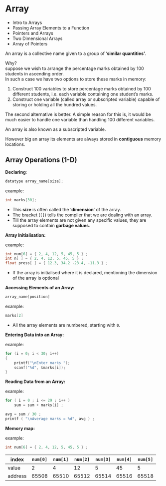 # Array

- Intro to Arrays
- Passing Array Elements to a Function
- Pointers and Arrays
- Two Dimensional Arrays
- Array of Pointers

An array is a collective name given to a group of ‘**similar quantities’**.

Why?  
suppose we wish to arrange the percentage marks obtained by 100 students in ascending order.  
In such a case we have two options to store these marks in memory:  
1. Construct 100 variables to store percentage marks obtained by 100 different students, i.e. each variable containing one student’s marks.
1. Construct one variable (called array or subscripted variable) capable of storing or holding all the hundred values.

The second alternative is better. A simple reason for this is, it would be much easier to handle one variable than handling 100 different variables.

An array is also known as a subscripted variable.

However big an array its elements are always stored in **contiguous** memory locations.

## Array Operations (1-D)
**Declaring**:
```c
datatype array_name[size];
```

example:
```c
int marks[30];
```

- This **size** is often called the ‘**dimension**’ of the array.
- The bracket (`[]`) tells the compiler that we are dealing with an array.
- Till the array elements are not given any specific values, they are supposed to contain **garbage values**.



**Array Initialisation:**

example:
```c
int num[6] = { 2, 4, 12, 5, 45, 5 } ;
int n[ ] = { 2, 4, 12, 5, 45, 5 } ;
float press[ ] = { 12.3, 34.2 -23.4, -11.3 } ;
```

- If the array is initialised where it is declared, mentioning the dimension of the array is optional

**Accessing Elements of an Array:**
```c
array_name[position]
```

example:
```c
marks[2]
```

- All the array elements are numbered, starting with `0`.


**Entering Data into an Array:**

example:
```c
for (i = 0; i < 30; i++)
{
    printf("\nEnter marks ");
    scanf("%d", &marks[i]);
}
```

**Reading Data from an Array:**

example:
```c
for ( i = 0 ; i <= 29 ; i++ )
    sum = sum + marks[i] ;

avg = sum / 30 ;
printf ( "\nAverage marks = %d", avg ) ;
```

**Memory map:**

example:
```c
int num[6] = { 2, 4, 12, 5, 45, 5 } ;
```

| index | `num[0]` | `num[1]` | `num[2]` | `num[3]` | `num[4]` | `num[5]` |
| - | - | - | - | - | - | - |
| value | 2 | 4 | 12 | 5 | 45 | 5 |
| address | 65508 | 65510 | 65512 | 65514 | 65516 | 65518 |

